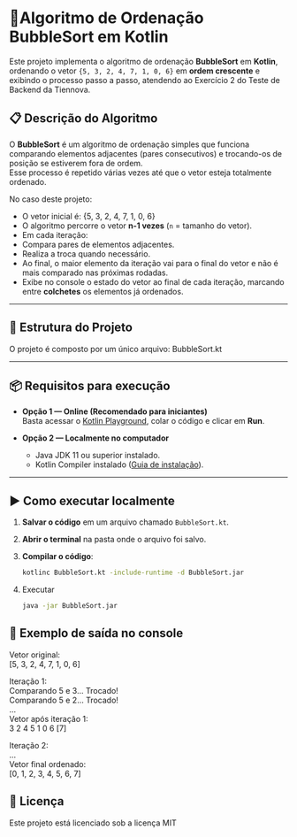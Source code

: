 # 📐Algoritmo de Ordenação BubbleSort em Kotlin

Este projeto implementa o algoritmo de ordenação **BubbleSort** em **Kotlin**, ordenando o vetor `{5, 3, 2, 4, 7, 1, 0, 6}` em **ordem crescente** e exibindo o processo passo a passo, atendendo ao Exercício 2 do Teste de Backend da Tiennova.
## 📋 Descrição do Algoritmo

O **BubbleSort** é um algoritmo de ordenação simples que funciona comparando elementos adjacentes (pares consecutivos) e trocando-os de posição se estiverem fora de ordem.  
Esse processo é repetido várias vezes até que o vetor esteja totalmente ordenado.

No caso deste projeto:

- O vetor inicial é:  {5, 3, 2, 4, 7, 1, 0, 6}
- O algoritmo percorre o vetor **n-1 vezes** (`n` = tamanho do vetor).
- Em cada iteração:
- Compara pares de elementos adjacentes.
- Realiza a troca quando necessário.
- Ao final, o maior elemento da iteração vai para o final do vetor e não é mais comparado nas próximas rodadas.
- Exibe no console o estado do vetor ao final de cada iteração, marcando entre **colchetes** os elementos já ordenados.

---

## 📂 Estrutura do Projeto

O projeto é composto por um único arquivo: BubbleSort.kt


---

## 📦 Requisitos para execução

- **Opção 1 — Online (Recomendado para iniciantes)**  
  Basta acessar o [Kotlin Playground](https://play.kotlinlang.org/), colar o código e clicar em **Run**.

- **Opção 2 — Localmente no computador**
  - Java JDK 11 ou superior instalado.
  - Kotlin Compiler instalado ([Guia de instalação](https://kotlinlang.org/docs/command-line.html)).

---

## ▶️ Como executar localmente

1. **Salvar o código** em um arquivo chamado `BubbleSort.kt`.
2. **Abrir o terminal** na pasta onde o arquivo foi salvo.
3. **Compilar o código**:
   
   ```bash
   kotlinc BubbleSort.kt -include-runtime -d BubbleSort.jar
   ```
4. Executar
   
   ```bash
   java -jar BubbleSort.jar
   ```

## 📌 Exemplo de saída no console

Vetor original:  
[5, 3, 2, 4, 7, 1, 0, 6]

Iteração 1:  
Comparando 5 e 3... Trocado!  
Comparando 5 e 2... Trocado!  
...  
Vetor após iteração 1:  
3 2 4 5 1 0 6 [7]  

Iteração 2:  
...  
Vetor final ordenado:  
[0, 1, 2, 3, 4, 5, 6, 7]  

## 📜 Licença

Este projeto está licenciado sob a licença MIT 


